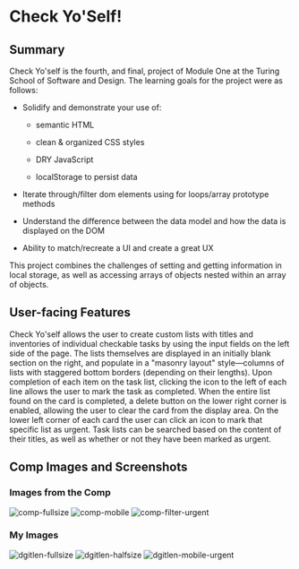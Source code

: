 # Check Yo'Self! 

## Summary 

Check Yo'self is the fourth, and final, project of Module One at the Turing School of Software and Design. The learning goals for the project were as follows: 

+ Solidify and demonstrate your use of:

  * semantic HTML
 
  * clean & organized CSS styles
 
  * DRY JavaScript
 
  * localStorage to persist data
 
+ Iterate through/filter dom elements using for loops/array prototype methods
+ Understand the difference between the data model and how the data is displayed on the DOM
+ Ability to match/recreate a UI and create a great UX

This project combines the challenges of setting and getting information in local storage, as well as accessing arrays of objects nested within an array of objects. 

## User-facing Features

Check Yo'self allows the user to create custom lists with titles and inventories of individual checkable tasks by using the input fields on the left side of the page. The lists themselves are displayed in an initially blank section on the right, and populate in a "masonry layout" style—columns of lists with staggered bottom borders (depending on their lengths). Upon completion of each item on the task list, clicking the icon to the left of each line allows the user to mark the task as completed. When the entire list found on the card is completed, a delete button on the lower right corner is enabled, allowing the user to clear the card from the display area. On the lower left corner of each card the user can click an icon to mark that specific list as urgent. Task lists can be searched based on the content of their titles, as well as whether or not they have been marked as urgent.

## Comp Images and Screenshots

### Images from the Comp

![comp-fullsize](comp-fullsize.jpg)
![comp-mobile](comp-mobile.jpg)
![comp-filter-urgent](comp-filter-urgent.jpg)

### My Images

![dgitlen-fullsize](dgitlen-image-fullsize.png)
![dgitlen-halfsize](dgitlen-halfsize-image.png)
![dgitlen-mobile-urgent](dgitlen-mobile-urgent-filter.png)

